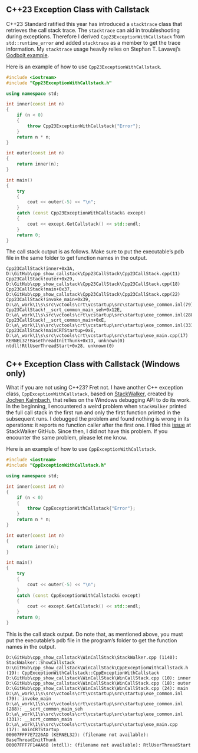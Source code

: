 ## C++23 Exception Class with Callstack

C++23 Standard ratified this year has introduced a `stacktrace` class that retrieves the call stack trace. The `stacktrace` can aid in troubleshooting during exceptions. Therefore I derived `Cpp23ExceptionWithCallstack` from `std::runtime_error` and added `stacktrace` as a member to get the trace information. My `stacktrace` usage heavily relies on Stephan T. Lavavej’s [Godbolt example](https://godbolt.org/z/MWfxKj43a).

Here is an example of how to use `Cpp23ExceptionWithCallstack`.

```Cpp
#include <iostream>
#include "Cpp23ExceptionWithCallstack.h"

using namespace std;

int inner(const int n)
{
    if (n < 0) 
    {
        throw Cpp23ExceptionWithCallstack{"Error"};
    }
    return n * n;
}

int outer(const int n) 
{
    return inner(n);
}

int main() 
{
    try 
    {
        cout << outer(-5) << "\n";
    }
    catch (const Cpp23ExceptionWithCallstack& except) 
    {
        cout << except.GetCallstack() << std::endl;
    }
    return 0;
}
```

The call stack output is as follows. Make sure to put the executable’s pdb file in the same folder to get function names in the output.

```
Cpp23CallStack!inner+0x3A, D:\GitHub\cpp_show_callstack\Cpp23CallStack\Cpp23CallStack.cpp(11)
Cpp23CallStack!outer+0x29, D:\GitHub\cpp_show_callstack\Cpp23CallStack\Cpp23CallStack.cpp(18)
Cpp23CallStack!main+0x37, D:\GitHub\cpp_show_callstack\Cpp23CallStack\Cpp23CallStack.cpp(22)
Cpp23CallStack!invoke_main+0x39, D:\a\_work\1\s\src\vctools\crt\vcstartup\src\startup\exe_common.inl(79)
Cpp23CallStack!__scrt_common_main_seh+0x12E, D:\a\_work\1\s\src\vctools\crt\vcstartup\src\startup\exe_common.inl(288)
Cpp23CallStack!__scrt_common_main+0xE, D:\a\_work\1\s\src\vctools\crt\vcstartup\src\startup\exe_common.inl(331)
Cpp23CallStack!mainCRTStartup+0xE, D:\a\_work\1\s\src\vctools\crt\vcstartup\src\startup\exe_main.cpp(17)
KERNEL32!BaseThreadInitThunk+0x1D, unknown(0)
ntdll!RtlUserThreadStart+0x28, unknown(0)
```

## C++ Exception Class with Callstack (Windows only)

What if you are not using C++23? Fret not. I have another C++ exception class, `CppExceptionWithCallstack`, based on [StackWalker](https://github.com/JochenKalmbach/StackWalker), created by [Jochen Kalmbach](https://github.com/JochenKalmbach), that relies on the Windows debugging API to do its work. In the beginning, I encountered a weird problem when `StackWalker` printed the full call stack in the first run and only the first function printed in the subsequent runs. I debugged the problem and found nothing is wrong in its operations: it reports no function caller after the first one. I filed this [issue](https://github.com/JochenKalmbach/StackWalker/issues/55) at StackWalker GitHub. Since then, I did not have this problem. If you encounter the same problem, please let me know.

Here is an example of how to use `CppExceptionWithCallstack`.

```Cpp
#include <iostream>
#include "CppExceptionWithCallstack.h"

using namespace std;

int inner(const int n) 
{
    if (n < 0) 
    {
        throw CppExceptionWithCallstack{"Error"};
    }
    return n * n;
}

int outer(const int n) 
{
    return inner(n);
}

int main() 
{
    try 
    {
        cout << outer(-5) << "\n";
    }
    catch (const CppExceptionWithCallstack& except) 
    {
        cout << except.GetCallstack() << std::endl;
    }
    return 0;
}
```

This is the call stack output. Do note that, as mentioned above, you must put the executable’s pdb file in the program’s folder to get the function names in the output.

```
D:\GitHub\cpp_show_callstack\WinCallStack\StackWalker.cpp (1140): StackWalker::ShowCallstack
D:\GitHub\cpp_show_callstack\WinCallStack\CppExceptionWithCallstack.h (19): CppExceptionWithCallstack::CppExceptionWithCallstack
D:\GitHub\cpp_show_callstack\WinCallStack\WinCallStack.cpp (10): inner
D:\GitHub\cpp_show_callstack\WinCallStack\WinCallStack.cpp (18): outer
D:\GitHub\cpp_show_callstack\WinCallStack\WinCallStack.cpp (24): main
D:\a\_work\1\s\src\vctools\crt\vcstartup\src\startup\exe_common.inl (79): invoke_main
D:\a\_work\1\s\src\vctools\crt\vcstartup\src\startup\exe_common.inl (288): __scrt_common_main_seh
D:\a\_work\1\s\src\vctools\crt\vcstartup\src\startup\exe_common.inl (331): __scrt_common_main
D:\a\_work\1\s\src\vctools\crt\vcstartup\src\startup\exe_main.cpp (17): mainCRTStartup
00007FFF7E7226AD (KERNEL32): (filename not available): BaseThreadInitThunk
00007FFF7F14AA68 (ntdll): (filename not available): RtlUserThreadStart
```
